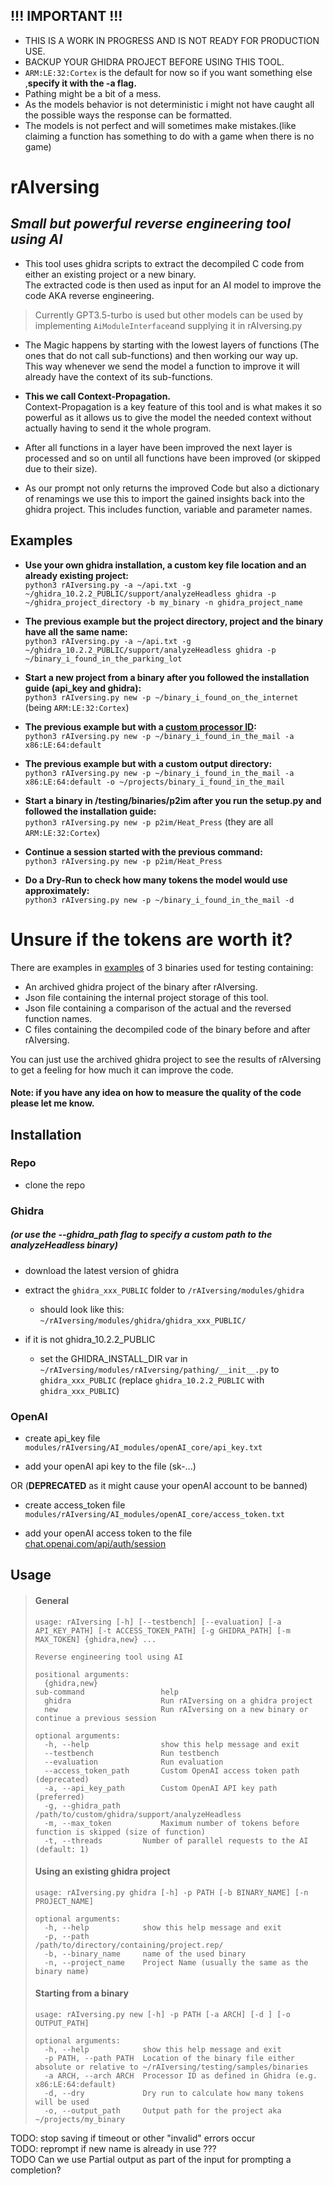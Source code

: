 ## !!! IMPORTANT !!!
* THIS IS A WORK IN PROGRESS AND IS NOT READY FOR PRODUCTION USE.
* BACKUP YOUR GHIDRA PROJECT BEFORE USING THIS TOOL.
* ``ARM:LE:32:Cortex`` is the default for now so if you want something else ,**specify it with the -a flag.**
* Pathing might be a bit of a mess.
* As the models behavior is not deterministic i might not have caught all the possible ways the response can be formatted.
* The models is not perfect and will sometimes make mistakes.(like claiming a function has something to do with a game when there is no game)


# **rAIversing**
## *Small but powerful reverse engineering tool using AI*
 * This tool uses ghidra scripts to extract the decompiled C code from either an existing project or a new binary.  
 The extracted code is then used as input for an AI model to improve the code AKA reverse engineering.  
 >Currently GPT3.5-turbo is used but other models can be used by implementing `AiModuleInterface`and supplying it in rAIversing.py   
 
 * The Magic happens by starting with the lowest layers of functions (The ones that do not call sub-functions) and then working our way up.  
 This way whenever we send the model a function to improve it will already have the context of its sub-functions.    
 * **This we call Context-Propagation.**  
    Context-Propagation is a key feature of this tool and is what makes it so powerful as it allows us to give the model the needed context without actually having to send it the whole program.  
 
 * After all functions in a layer have been improved the next layer is processed and so on until all functions have been improved (or skipped due to their size). 
 * As our prompt not only returns the improved Code but also a dictionary of renamings we use this to import the gained insights back into the ghidra project. 
 This includes function, variable and parameter names.  

 ## Examples
 * **Use your own ghidra installation, a custom key file location and an already existing project:**  
   ``python3 rAIversing.py -a ~/api.txt -g ~/ghidra_10.2.2_PUBLIC/support/analyzeHeadless ghidra -p ~/ghidra_project_directory -b my_binary -n ghidra_project_name``
 
 
 * **The previous example but the project directory, project and the binary have all the same name:**  
   ``python3 rAIversing.py -a ~/api.txt -g ~/ghidra_10.2.2_PUBLIC/support/analyzeHeadless ghidra -p ~/binary_i_found_in_the_parking_lot``  
 
  
 * **Start a new project from a binary after you followed the installation guide (api_key and ghidra):**  
   ``python3 rAIversing.py new -p ~/binary_i_found_on_the_internet`` (being `ARM:LE:32:Cortex`)  
 
 
 * **The previous example but with a [custom processor ID](https://static.grumpycoder.net/pixel/support/analyzeHeadlessREADME.html#processor):**  
   ``python3 rAIversing.py new -p ~/binary_i_found_in_the_mail -a x86:LE:64:default``
 
 
 * **The previous example but with a custom output directory:**  
   ``python3 rAIversing.py new -p ~/binary_i_found_in_the_mail -a x86:LE:64:default -o ~/projects/binary_i_found_in_the_mail``

  
 * **Start a binary in /testing/binaries/p2im after you run the setup.py and followed the installation guide:**    
   ``python3 rAIversing.py new -p p2im/Heat_Press``  (they are all ``ARM:LE:32:Cortex``)  

 
 * **Continue a session started with the previous command:**  
   ``python3 rAIversing.py new -p p2im/Heat_Press``


 * **Do a Dry-Run to check how many tokens the model would use approximately:**  
   ``python3 rAIversing.py new -p ~/binary_i_found_in_the_mail -d``

# **Unsure if the tokens are worth it?**
There are examples in [examples](/examples) of 3 binaries used for testing containing:
* An archived ghidra project of the binary after rAIversing.
* Json file containing the internal project storage of this tool.
* Json file containing a comparison of the actual and the reversed function names.
* C files containing the decompiled code of the binary before and after rAIversing.

You can just use the archived ghidra project to see the results of rAIversing to get a feeling for how much it can improve the code.

#### **Note:** if you have any idea on how to measure the quality of the code please let me know.


## Installation
### Repo
* clone the repo
### Ghidra 
##### (or use the --ghidra_path flag to specify a custom path to the analyzeHeadless binary)
* download the latest version of ghidra
 
* extract the `ghidra_xxx_PUBLIC` folder to `/rAIversing/modules/ghidra`

   * should look like this: `~/rAIversing/modules/ghidra/ghidra_xxx_PUBLIC/`
 
* if it is not ghidra_10.2.2_PUBLIC

  * set the GHIDRA_INSTALL_DIR var in `~/rAIversing/modules/rAIversing/pathing/__init__.py` to `ghidra_xxx_PUBLIC` (replace `ghidra_10.2.2_PUBLIC` with `ghidra_xxx_PUBLIC`)
### OpenAI
 * create api_key file `modules/rAIversing/AI_modules/openAI_core/api_key.txt`

 * add your openAI api key to the file (sk-...)
 
 OR (**DEPRECATED** as it might cause your openAI account to be banned)

 * create access_token file `modules/rAIversing/AI_modules/openAI_core/access_token.txt`
 
 * add your openAI access token to the file [chat.openai.com/api/auth/session](https://chat.openai.com/api/auth/session)

## Usage
>#### General
>``` 
>usage: rAIversing [-h] [--testbench] [--evaluation] [-a API_KEY_PATH] [-t ACCESS_TOKEN_PATH] [-g GHIDRA_PATH] [-m MAX_TOKEN] {ghidra,new} ...
>
>Reverse engineering tool using AI
>
>positional arguments:
>   {ghidra,new}
>sub-command                 help
>   ghidra                    Run rAIversing on a ghidra project
>   new                       Run rAIversing on a new binary or continue a previous session
>
>optional arguments:
>   -h, --help                show this help message and exit
>   --testbench               Run testbench
>   --evaluation              Run evaluation
>   --access_token_path       Custom OpenAI access token path (deprecated)
>   -a, --api_key_path        Custom OpenAI API key path (preferred)
>   -g, --ghidra_path         /path/to/custom/ghidra/support/analyzeHeadless
>   -m, --max_token           Maximum number of tokens before function is skipped (size of function)
>   -t, --threads         Number of parallel requests to the AI (default: 1)
>```
>#### Using an existing ghidra project
>```
>usage: rAIversing.py ghidra [-h] -p PATH [-b BINARY_NAME] [-n PROJECT_NAME]
>
>optional arguments:
>   -h, --help            show this help message and exit
>   -p, --path            /path/to/directory/containing/project.rep/
>   -b, --binary_name     name of the used binary
>   -n, --project_name    Project Name (usually the same as the binary name)
>```
>
>#### Starting from a binary
>``` 
>usage: rAIversing.py new [-h] -p PATH [-a ARCH] [-d ] [-o OUTPUT_PATH]
>
>optional arguments:
>   -h, --help            show this help message and exit
>   -p PATH, --path PATH  Location of the binary file either absolute or relative to ~/rAIversing/testing/samples/binaries
>   -a ARCH, --arch ARCH  Processor ID as defined in Ghidra (e.g. x86:LE:64:default)
>   -d, --dry             Dry run to calculate how many tokens will be used
>   -o, --output_path     Output path for the project aka ~/projects/my_binary
>```

TODO: stop saving if timeout or other "invalid" errors occur  
TODO: reprompt if new name is already in use ???  
TODO Can we use Partial output as part of the input for prompting a completion?  
